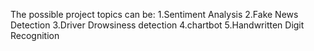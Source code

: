 The possible project topics can be:
1.Sentiment Analysis
2.Fake News Detection
3.Driver Drowsiness detection
4.chartbot
5.Handwritten Digit Recognition
